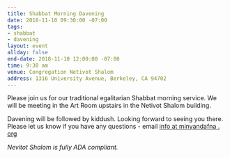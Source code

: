 ```yaml
---
title: Shabbat Morning Davening
date: 2018-11-10 09:30:00 -07:00
tags:
- shabbat
- davening
layout: event
allday: false
end-date: 2018-11-10 12:00:00 -07:00
time: 9:30 am
venue: Congregation Netivot Shalom
address: 1316 University Avenue, Berkeley, CA 94702
---
```


Please join us for our traditional egalitarian Shabbat morning service. We will be meeting in the Art Room upstairs in the Netivot Shalom building.

Davening will be followed by kiddush. Looking forward to seeing you there. Please let us know if you have any questions - email [info at minyandafna . org](mailto:info@minyandafna.org)

_Nevitot Shalom is fully ADA compliant._